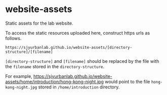 # website-assets
Static assets for the lab website.

To access the static resources uploaded here, construct https urls as follows.

```
https://sjyurbanlab.github.io/website-assets/[directory-structure]/[filename]
```

`[directory-structure]` and `[filename]` should be replaced by the file with the `filename` stored in the `directory-structure`.

For example, https://sjyurbanlab.github.io/website-assets/home/introduction/hong-kong-night.jpg would point to the file `hong-kong-night.jpg` stored in `/home/introduction` directory.
